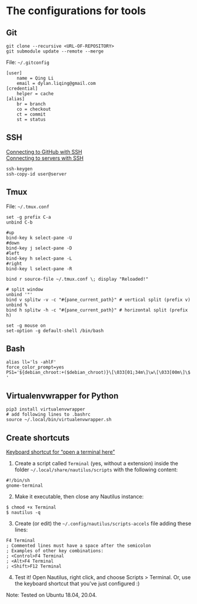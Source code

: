 # The configurations for tools

## Git
```
git clone --recursive <URL-OF-REPOSITORY>
git submodule update --remote --merge
```
File: `~/.gitconfig`
```
[user]
	name = Qing Li
	email = dylan.liqing@gmail.com
[credential]
	helper = cache
[alias]
	br = branch
	co = checkout
	ct = commit
	st = status
```

## SSH
[Connecting to GitHub with SSH](https://docs.github.com/en/free-pro-team@latest/github/authenticating-to-github/connecting-to-github-with-ssh) \
[Connecting to servers with SSH](https://www.ssh.com/ssh/copy-id)
```
ssh-keygen
ssh-copy-id user@server
```

## Tmux
File: `~/.tmux.conf`
```
set -g prefix C-a
unbind C-b

#up
bind-key k select-pane -U
#down
bind-key j select-pane -D
#left
bind-key h select-pane -L
#right
bind-key l select-pane -R

bind r source-file ~/.tmux.conf \; display "Reloaded!"

# split window
unbind '"'
bind v splitw -v -c "#{pane_current_path}" # vertical split (prefix v)
unbind %
bind h splitw -h -c "#{pane_current_path}" # horizontal split (prefix h)

set -g mouse on
set-option -g default-shell /bin/bash
```

## Bash
```
alias ll='ls -ahlF'
force_color_prompt=yes
PS1='${debian_chroot:+($debian_chroot)}\[\033[01;34m\]\w\[\033[00m\]\$ '
```

## Virtualenvwrapper for Python
```
pip3 install virtualenvwrapper
# add following lines to .bashrc
source ~/.local/bin/virtualenvwrapper.sh
```

## Create shortcuts
[Keyboard shortcut for “open a terminal here”](https://askubuntu.com/questions/68078/keyboard-shortcut-for-open-a-terminal-here)
1. Create a script called `Terminal` (yes, without a extension) inside the folder `~/.local/share/nautilus/scripts` with the following content:
```
#!/bin/sh
gnome-terminal
```

2. Make it executable, then close any Nautilus instance:
```
$ chmod +x Terminal
$ nautilus -q
```

3. Create (or edit) the `~/.config/nautilus/scripts-accels` file adding these lines:
```
F4 Terminal
; Commented lines must have a space after the semicolon
; Examples of other key combinations:
; <Control>F4 Terminal
; <Alt>F4 Terminal
; <Shift>F12 Terminal
```

4. Test it! Open Nautilus, right click, and choose Scripts > Terminal. Or, use the keyboard shortcut that you've just configured :)

Note: Tested on Ubuntu 18.04, 20.04.
